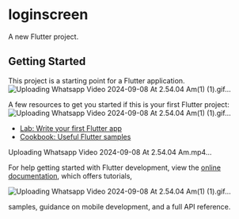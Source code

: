 # loginscreen

A new Flutter project.

## Getting Started

This project is a starting point for a Flutter application.
![Uploading Whatsapp Video 2024-09-08 At 2.54.04 Am(1) (1).gif…]()

A few resources to get you started if this is your first Flutter project:
![Uploading Whatsapp Video 2024-09-08 At 2.54.04 Am(1) (1).gif…]()

- [Lab: Write your first Flutter app](https://docs.flutter.dev/get-started/codelab)
- [Cookbook: Useful Flutter samples](https://docs.flutter.dev/cookbook)


Uploading Whatsapp Video 2024-09-08 At 2.54.04 Am.mp4…

For help getting started with Flutter development, view the
[online documentation](https://docs.flutter.dev/), which offers tutorials,



![Uploading Whatsapp Video 2024-09-08 At 2.54.04 Am(1) (1).gif…]()




samples, guidance on mobile development, and a full API reference.
